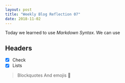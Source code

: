 ```yaml
---
layout: post
title: "Weekly Blog Reflection 07"
date: 2018-11-02
---
```



Today we learned to use *Markdown Syntax*. We can use
## Headers

- [x] Check
- [x] Lists
> Blockquotes
And emojis :potato:

